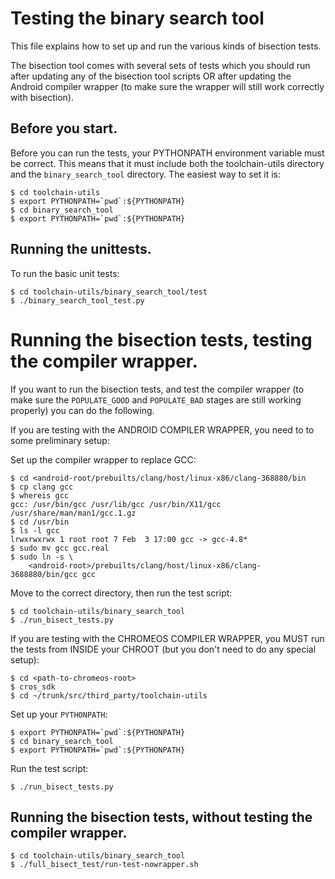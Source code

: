 # Testing the binary search tool

This file explains how to set up and run the various kinds of bisection tests.

The bisection tool comes with several sets of tests which you should
run after updating any of the bisection tool scripts OR after updating
the Android compiler wrapper (to make sure the wrapper will still work
correctly with bisection).

## Before you start.

Before you can run the tests, your PYTHONPATH environment variable
must be correct.  This means that it must include both the
toolchain-utils directory and the `binary_search_tool` directory.  The
easiest way to set it is:

```
$ cd toolchain-utils
$ export PYTHONPATH=`pwd`:${PYTHONPATH}
$ cd binary_search_tool
$ export PYTHONPATH=`pwd`:${PYTHONPATH}
```


## Running the unittests.

To run the basic unit tests:

```
$ cd toolchain-utils/binary_search_tool/test
$ ./binary_search_tool_test.py
```

# Running the bisection tests, testing the compiler wrapper.

If you want to run the bisection tests, and test the compiler wrapper
(to make sure the `POPULATE_GOOD` and `POPULATE_BAD` stages are still
working properly) you can do the following.

If you are testing with the ANDROID COMPILER WRAPPER, you need to to some
preliminary setup:

Set up the compiler wrapper to replace GCC:

```
$ cd <android-root/prebuilts/clang/host/linux-x86/clang-368880/bin
$ cp clang gcc
$ whereis gcc
gcc: /usr/bin/gcc /usr/lib/gcc /usr/bin/X11/gcc /usr/share/man/man1/gcc.1.gz
$ cd /usr/bin
$ ls -l gcc
lrwxrwxrwx 1 root root 7 Feb  3 17:00 gcc -> gcc-4.8*
$ sudo mv gcc gcc.real
$ sudo ln -s \
    <android-root>/prebuilts/clang/host/linux-x86/clang-3688880/bin/gcc gcc
```

Move to the correct directory, then run the test script:

```
$ cd toolchain-utils/binary_search_tool
$ ./run_bisect_tests.py
```

If you are testing with the CHROMEOS COMPILER WRAPPER, you MUST run the
tests from INSIDE your CHROOT (but you don't need to do any special setup):

```
$ cd <path-to-chromeos-root>
$ cros_sdk
$ cd ~/trunk/src/third_party/toolchain-utils
```

Set up your `PYTHONPATH`:

```
$ export PYTHONPATH=`pwd`:${PYTHONPATH}
$ cd binary_search_tool
$ export PYTHONPATH=`pwd`:${PYTHONPATH}
```

Run the test script:

```
$ ./run_bisect_tests.py
```


## Running the bisection tests, without testing the compiler wrapper.

```
$ cd toolchain-utils/binary_search_tool
$ ./full_bisect_test/run-test-nowrapper.sh
```
